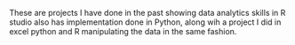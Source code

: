 These are projects I have done in the past showing data analytics skills in R studio also has implementation done in Python, along wih a project I did in excel python and R manipulating the data in the same fashion. 
